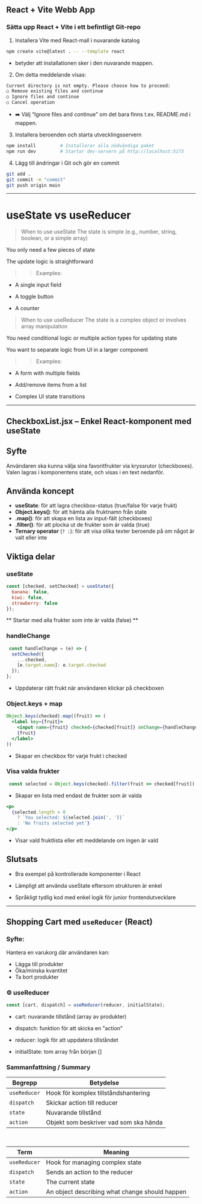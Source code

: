 ##  React + Vite Webb App

### Sätta upp React + Vite i ett befintligt Git-repo

1. Installera Vite med React-mall i nuvarande katalog

```bash
npm create vite@latest . -- --template react

```

-  betyder att installationen sker i den nuvarande mappen.

2. Om detta meddelande visas:

```bash
Current directory is not empty. Please choose how to proceed:
○ Remove existing files and continue
○ Ignore files and continue
○ Cancel operation

```

- ➡️ Välj “Ignore files and continue” om det bara finns
 t.ex. README.md i mappen.

 3. Installera beroenden och starta utvecklingsservern

 ```bash
npm install         # Installerar alla nödvändiga paket
npm run dev         # Startar dev-servern på http://localhost:5173

 ```

 4. Lägg till ändringar i Git och gör en commit

```bash
git add .
git commit -m "commit"
git push origin main

```

<hr>

# useState vs useReducer

> When to use useState
The state is simple (e.g., number, string, boolean, or a simple array)

You only need a few pieces of state

The update logic is straightforward

>> Examples:

- A single input field

- A toggle button

- A counter

> When to use useReducer
The state is a complex object or involves array manipulation

You need conditional logic or multiple action types for updating state

You want to separate logic from UI in a larger component

>> Examples:

- A form with multiple fields

- Add/remove items from a list

- Complex UI state transitions

<hr>

## CheckboxList.jsx – Enkel React-komponent med useState

## Syfte
Användaren ska kunna välja sina favoritfrukter via kryssrutor (checkboxes).
Valen lagras i komponentens state, och visas i en text nedanför.

## Använda koncept
- **useState**: för att lagra checkbox-status (true/false för varje frukt)
- **Object.keys()**: för att hämta alla fruktnamn från state
- **.map()**: för att skapa en lista av input-fält (checkboxes)
- **.filter()**: för att plocka ut de frukter som är valda (true)
- **Ternary operator** (`? :`): för att visa olika texter beroende på om något är valt eller inte

##  Viktiga delar

### useState
```js
const [checked, setChecked] = useState({
  banana: false,
  kiwi: false,
  strawberry: false
});
```

** Startar med alla frukter som inte är valda (false) **

### handleChange
```js
 const handleChange = (e) => {
  setChecked({
    ...checked,
    [e.target.name]: e.target.checked
  });
};

```

- Uppdaterar rätt frukt när användaren klickar på checkboxen

### Object.keys + map

```jsx
Object.keys(checked).map((fruit) => (
  <label key={fruit}>
    <input name={fruit} checked={checked[fruit]} onChange={handleChange} />
    {fruit}
  </label>
))

```

- Skapar en checkbox för varje frukt i checked

### Visa valda frukter

```js
 const selected = Object.keys(checked).filter(fruit => checked[fruit]);

```
- Skapar en lista med endast de frukter som är valda

```jsx
<p>
  {selected.length > 0
    ? `You selected: ${selected.join(', ')}`
    : 'No fruits selected yet'}
</p>

```
 - Visar vald fruktlista eller ett meddelande om ingen är vald

 ## Slutsats
- Bra exempel på kontrollerade komponenter i React

- Lämpligt att använda useState eftersom strukturen är enkel

- Språkligt tydlig kod med enkel logik för junior frontendutvecklare

---

##  Shopping Cart med `useReducer` (React)

###  Syfte:
Hantera en varukorg där användaren kan:
- Lägga till produkter
- Öka/minska kvantitet
- Ta bort produkter


### ⚙️ useReducer
```js
const [cart, dispatch] = useReducer(reducer, initialState);
```

- cart: nuvarande tillstånd (array av produkter)

- dispatch: funktion för att skicka en "action"

- reducer: logik för att uppdatera tillståndet

- initialState: tom array från början []

###  Sammanfattning / Summary 

| Begrepp      | Betydelse                                 |
|--------------|--------------------------------------------|
| `useReducer` | Hook för komplex tillståndshantering       |
| `dispatch`   | Skickar action till reducer                |
| `state`      | Nuvarande tillstånd                        |
| `action`     | Objekt som beskriver vad som ska hända     |


<br>

| Term         | Meaning                                           |
|--------------|---------------------------------------------------|
| `useReducer` | Hook for managing complex state                   |
| `dispatch`   | Sends an action to the reducer                    |
| `state`      | The current state                                 |
| `action`     | An object describing what change should happen    |


